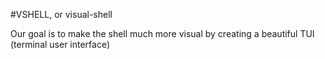 #VSHELL, or visual-shell

Our goal is to make the shell much more visual by creating a beautiful TUI (terminal user interface)